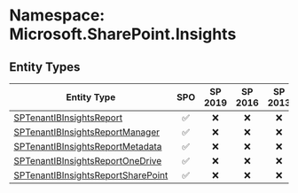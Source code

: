 # Namespace: Microsoft.SharePoint.Insights

## Entity Types

Entity Type | SPO | SP 2019 | SP 2016 | SP 2013
----------|:---:|:-------:|:-------:|:-------:
[SPTenantIBInsightsReport](./EntityTypes/SPTenantIBInsightsReport.md) | ✅ | ❌ | ❌ | ❌
[SPTenantIBInsightsReportManager](./EntityTypes/SPTenantIBInsightsReportManager.md) | ✅ | ❌ | ❌ | ❌
[SPTenantIBInsightsReportMetadata](./EntityTypes/SPTenantIBInsightsReportMetadata.md) | ✅ | ❌ | ❌ | ❌
[SPTenantIBInsightsReportOneDrive](./EntityTypes/SPTenantIBInsightsReportOneDrive.md) | ✅ | ❌ | ❌ | ❌
[SPTenantIBInsightsReportSharePoint](./EntityTypes/SPTenantIBInsightsReportSharePoint.md) | ✅ | ❌ | ❌ | ❌